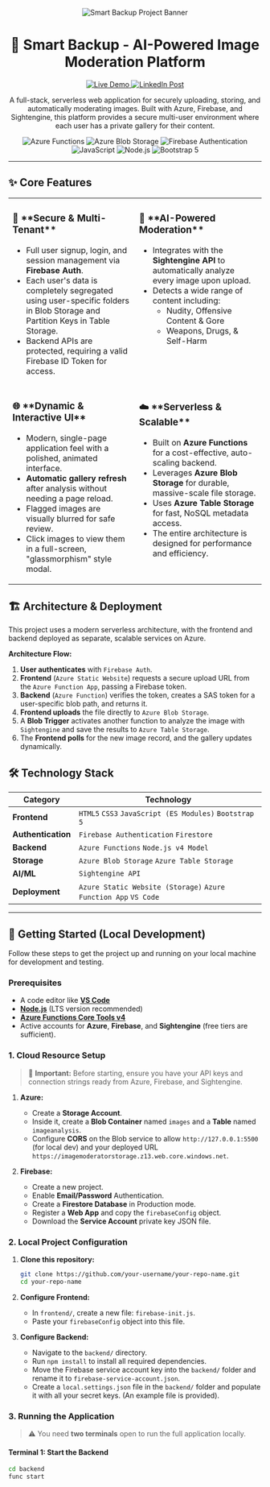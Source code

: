 <!-- Project Banner -->
<p align="center">
  <img src="https://placehold.co/1280x640/6366f1/FFFFFF?text=Smart+Backup" alt="Smart Backup Project Banner"/>
</p>

<!-- Project Title -->
<h1 align="center">
  🚀 Smart Backup - AI-Powered Image Moderation Platform
</h1>

<!-- Live Demo and Social Links -->
<p align="center">
  <a href="https://imagemoderatorstorage.z13.web.core.windows.net" target="_blank">
    <img src="https://img.shields.io/badge/Live-Demo-brightgreen?style=for-the-badge&logo=Azure" alt="Live Demo">
  </a>
  <a href="https://www.linkedin.com/posts/mohammed-haleem-ahmed-hafas-27379722a_firebaseauthentication-cloudfirestore-azure-activity-7345789962153299968-IxUZ?utm_source=share&utm_medium=member_desktop" target="_blank">
    <img src="https://img.shields.io/badge/LinkedIn-Post-0A66C2?style=for-the-badge&logo=linkedin" alt="LinkedIn Post">
  </a>
</p>

<!-- Project Description -->
<p align="center">
  A full-stack, serverless web application for securely uploading, storing, and automatically moderating images. Built with Azure, Firebase, and Sightengine, this platform provides a secure multi-user environment where each user has a private gallery for their content.
</p>

<!-- Badges and Shields -->
<p align="center">
  <img src="https://img.shields.io/badge/Azure-Functions-blue?logo=azure-functions&style=for-the-badge" alt="Azure Functions">
  <img src="https://img.shields.io/badge/Azure-Blob%20Storage-blue?logo=azure-blob-storage&style=for-the-badge" alt="Azure Blob Storage">
  <img src="https://img.shields.io/badge/Firebase-Authentication-ffca28?logo=firebase&style=for-the-badge" alt="Firebase Authentication">
  <img src="https://img.shields.io/badge/JavaScript-ES6%2B-F7DF1E?logo=javascript&style=for-the-badge" alt="JavaScript">
  <img src="https://img.shields.io/badge/Node.js-18.x-339933?logo=node.js&style=for-the-badge" alt="Node.js">
  <img src="https://img.shields.io/badge/Bootstrap-5.3-7952B3?logo=bootstrap&style=for-the-badge" alt="Bootstrap 5">
</p>

<hr>

## ✨ Core Features

<table>
  <tr>
    <td width="50%" valign="top">
      <h3>🔐 **Secure & Multi-Tenant**</h3>
      <ul>
        <li>Full user signup, login, and session management via <strong>Firebase Auth</strong>.</li>
        <li>Each user's data is completely segregated using user-specific folders in Blob Storage and Partition Keys in Table Storage.</li>
        <li>Backend APIs are protected, requiring a valid Firebase ID Token for access.</li>
      </ul>
    </td>
    <td width="50%" valign="top">
      <h3>🤖 **AI-Powered Moderation**</h3>
      <ul>
        <li>Integrates with the <strong>Sightengine API</strong> to automatically analyze every image upon upload.</li>
        <li>Detects a wide range of content including:
          <ul>
            <li>Nudity, Offensive Content & Gore</li>
            <li>Weapons, Drugs, & Self-Harm</li>
          </ul>
        </li>
      </ul>
    </td>
  </tr>
  <tr>
    <td width="50%" valign="top">
      <h3>🌐 **Dynamic & Interactive UI**</h3>
      <ul>
        <li>Modern, single-page application feel with a polished, animated interface.</li>
        <li><strong>Automatic gallery refresh</strong> after analysis without needing a page reload.</li>
        <li>Flagged images are visually blurred for safe review.</li>
        <li>Click images to view them in a full-screen, "glassmorphism" style modal.</li>
      </ul>
    </td>
    <td width="50%" valign="top">
      <h3>☁️ **Serverless & Scalable**</h3>
      <ul>
        <li>Built on <strong>Azure Functions</strong> for a cost-effective, auto-scaling backend.</li>
        <li>Leverages <strong>Azure Blob Storage</strong> for durable, massive-scale file storage.</li>
        <li>Uses <strong>Azure Table Storage</strong> for fast, NoSQL metadata access.</li>
        <li>The entire architecture is designed for performance and efficiency.</li>
      </ul>
    </td>
  </tr>
</table>

## 🏗️ Architecture & Deployment

This project uses a modern serverless architecture, with the frontend and backend deployed as separate, scalable services on Azure.

**Architecture Flow:**
1.  **User authenticates** with `Firebase Auth`.
2.  **Frontend** (`Azure Static Website`) requests a secure upload URL from the `Azure Function App`, passing a Firebase token.
3.  **Backend** (`Azure Function`) verifies the token, creates a SAS token for a user-specific blob path, and returns it.
4.  **Frontend uploads** the file directly to `Azure Blob Storage`.
5.  A **Blob Trigger** activates another function to analyze the image with `Sightengine` and save the results to `Azure Table Storage`.
6.  The **Frontend polls** for the new image record, and the gallery updates dynamically.

## 🛠️ Technology Stack

| Category         | Technology                                           |
| ---------------- | ---------------------------------------------------- |
| **Frontend**     | `HTML5` `CSS3` `JavaScript (ES Modules)` `Bootstrap 5` |
| **Authentication** | `Firebase Authentication` `Firestore`                |
| **Backend**      | `Azure Functions` `Node.js v4 Model`                 |
| **Storage**      | `Azure Blob Storage` `Azure Table Storage`             |
| **AI/ML**        | `Sightengine API`                                    |
| **Deployment**   | `Azure Static Website (Storage)` `Azure Function App` `VS Code`|

---

## 🚀 Getting Started (Local Development)

Follow these steps to get the project up and running on your local machine for development and testing.

### Prerequisites

-   A code editor like **[VS Code](https://code.visualstudio.com/)**
-   **[Node.js](https://nodejs.org/)** (LTS version recommended)
-   **[Azure Functions Core Tools v4](https://docs.microsoft.com/azure/azure-functions/functions-run-local)**
-   Active accounts for **Azure**, **Firebase**, and **Sightengine** (free tiers are sufficient).

### 1. **Cloud Resource Setup**

> 🔑 **Important:** Before starting, ensure you have your API keys and connection strings ready from Azure, Firebase, and Sightengine.

1.  **Azure:**
    -   Create a **Storage Account**.
    -   Inside it, create a **Blob Container** named `images` and a **Table** named `imageanalysis`.
    -   Configure **CORS** on the Blob service to allow `http://127.0.0.1:5500` (for local dev) and your deployed URL `https://imagemoderatorstorage.z13.web.core.windows.net`.

2.  **Firebase:**
    -   Create a new project.
    -   Enable **Email/Password** Authentication.
    -   Create a **Firestore Database** in Production mode.
    -   Register a **Web App** and copy the `firebaseConfig` object.
    -   Download the **Service Account** private key JSON file.

### 2. **Local Project Configuration**

1.  **Clone this repository:**
    ```sh
    git clone https://github.com/your-username/your-repo-name.git
    cd your-repo-name
    ```

2.  **Configure Frontend:**
    -   In `frontend/`, create a new file: `firebase-init.js`.
    -   Paste your `firebaseConfig` object into this file.

3.  **Configure Backend:**
    -   Navigate to the `backend/` directory.
    -   Run `npm install` to install all required dependencies.
    -   Move the Firebase service account key into the `backend/` folder and rename it to `firebase-service-account.json`.
    -   Create a `local.settings.json` file in the `backend/` folder and populate it with all your secret keys. (An example file is provided).

### 3. **Running the Application**

> ⚠️ You need **two terminals** open to run the full application locally.

#### Terminal 1: Start the Backend
```sh
cd backend
func start
